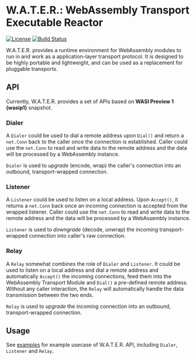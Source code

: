 # W.A.T.E.R.: WebAssembly Transport Executable Reactor
[![License](https://img.shields.io/badge/License-Apache_2.0-yellowgreen.svg)](https://opensource.org/licenses/Apache-2.0) [![Build Status](https://github.com/gaukas/water/actions/workflows/go.yml/badge.svg?branch=master)](https://github.com/gaukas/water/actions/workflows/go.yml) 

W.A.T.E.R. provides a runtime environment for WebAssembly modules to run in and work as a application-layer transport protocol. It is designed to be highly portable and lightweight, and can be used as a replacement for pluggable transports.

## API 

Currently, W.A.T.E.R. provides a set of APIs based on **WASI Preview 1 (wasip1)** snapshot. 

### Dialer 

A `Dialer` could be used to dial a remote address upon `Dial()` and return a `net.Conn` back to the caller once the connection is established. Caller could use the `net.Conn` to read and write data to the remote address and the data will be processed by a WebAssembly instance.

`Dialer` is used to _upgrade_ (encode, wrap) the caller's connection into an outbound, transport-wrapped connection.

### Listener

A `Listener` could be used to listen on a local address. Upon `Accept()`, it returns a `net.Conn` back once an incoming connection is accepted from the wrapped listener. Caller could use the `net.Conn` to read and write data to the remote address and the data will be processed by a WebAssembly instance.

`Listener` is used to _downgrade_ (decode, unwrap) the incoming transport-wrapped connection into caller's raw connection.

### Relay

A `Relay` somewhat combines the role of `Dialer` and `Listener`. It could be used to listen on a local address and dial a remote address and automatically `Accept()` the incoming connections, feed them into the WebAssembly Transport Module and `Dial()` a pre-defined remote address. Without any caller interaction, the `Relay` will automatically handle the data transmission between the two ends.

`Relay` is used to _upgrade_ the incoming connection into an outbound, transport-wrapped connection.

## Usage

See [examples](./examples) for example usecase of W.A.T.E.R. API, including `Dialer`, `Listener` and `Relay`.